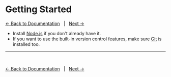 # Getting Started
[<- Back to Documentation](../README.md)&nbsp;&nbsp;&nbsp;|&nbsp;&nbsp;&nbsp;[Next ->](./cmcli-installation.md) 
- Install [Node.js](https://nodejs.org/) if you don't already have it.
- If you want to use the built-in version control features, make sure [Git](https://git-scm.com/) is installed too.

---
<br>

[<- Back to Documentation](../README.md)&nbsp;&nbsp;&nbsp;|&nbsp;&nbsp;&nbsp;[Next ->](./cmcli-installation.md)  